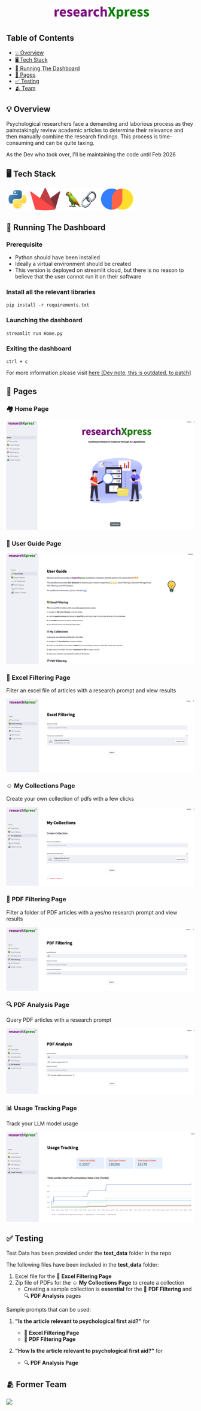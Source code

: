 <p align="center">
  <img src="images/temp_logo.png">
</p>

## Table of Contents

-   [💡 Overview ](#-overview)
-   [🖥 Tech Stack](#-tech-stack)
-   [🔧 Running The Dashboard](#-running-the-dashboard)
-   [📄 Pages](#-pages)
-   [✅ Testing ](#-testing)
-   [🫂 Team](#-team)

## 💡 Overview

Psychological researchers face a demanding and laborious process as they painstakingly review academic articles to determine their relevance and then manually combine the research findings. This process is time-consuming and can be quite taxing.

As the Dev who took over, I'll be maintaining the code until Feb 2026

## 🖥 Tech Stack

<div>
	<img height="60" width="60" src="images/icons/python.svg" alt="Python" title="Python"/>
	<img height="60" width="80" src="images/icons/streamlit.png" alt="Streamlit" title="Streamlit"/>
	<img height="60" width="100" src="images/icons/langchain.png" alt="Langchain" title="Langchain"/>
	<img height="60" width="90" src="images/icons/chroma.png" alt="Chroma" title="Chroma"/>
</div>

## 🔧 Running The Dashboard

### Prerequisite

-   Python should have been installed
-   Ideally a virtual environment should be created
-   This version is deployed on streamlit cloud, but there is no reason to believe that the user cannot run it on their software

### Install all the relevant libraries

```
pip install -r requirements.txt

```

### Launching the dashboard

```
streamlit run Home.py

```

### Exiting the dashboard

```
ctrl + c

```

For more information please visit <a href= 'https://drive.google.com/file/d/1k0HyC_L48_ePKt85Qj-gdVRvASWIxHNr/view?usp=sharing'>here [Dev note, this is outdated, to patch]</a>

## 📄 Pages

### 🏘 Home Page

<img src="images/ss/home_page.png" alt="Home Page" title="Home Page"/>
<br/>

### 🔑 User Guide Page

<img src="images/ss/user_guide.png" alt="User Guide Page" title="User Guide Page"/>
<br/>

### 📗 Excel Filtering Page

Filter an excel file of articles with a research prompt and view results

<img src="images/ss/excel_filtering.png" alt="Excel Filtering Page" title="Excel Filtering Page"/>
<br/>

### ☺️ My Collections Page

Create your own collection of pdfs with a few clicks

<img src="images/ss/my_collections.png" alt = "My Collections Page" title="My Collections Page"/> <br/>

### 📂 PDF Filtering Page

Filter a folder of PDF articles with a yes/no research prompt and view results

<img src="images/ss/pdf_filtering.png" alt = "PDF Filtering Page" title="PDF Filtering Page"/> <br/>

### 🔍 PDF Analysis Page

Query PDF articles with a research prompt

<img src="images/ss/pdf_analysis.png" alt = "PDF Analysis Page" title="PDF Analysis Page"/>
<br/>

### 📊 Usage Tracking Page

Track your LLM model usage

<img src="images/ss/usage_tracking.png" alt = "Usage Tracking Page" title="Usage Tracking Page"/>
<br/>

## ✅ Testing

Test Data has been provided under the **test_data** folder in the repo

The following files have been included in the **test_data** folder:

1. Excel file for the 📗 **Excel Filtering Page**
2. Zip file of PDFs for the ☺️ **My Collections Page** to create a collection
    - Creating a sample collection is **essential** for the 📂 **PDF Filtering** and 🔍 **PDF Analysis** pages

Sample prompts that can be used:

1.  **"Is the article relevant to psychological first aid?"** for

    -   📗 **Excel Filtering Page**
    -   📂 **PDF Filtering Page**

2.  **"How Is the article relevant to psychological first aid?"** for
    -   🔍 **PDF Analysis Page**

## 🫂 Former Team

<a href="https://github.com/hwhmervyn/researchXpress_Capstone/graphs/contributors">
  <img src="https://contrib.rocks/image?repo=hwhmervyn/researchXpress_Capstone" />
</a>
